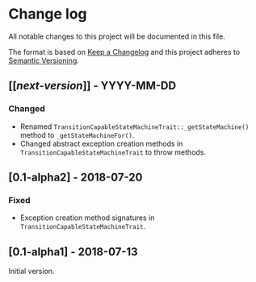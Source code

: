 # Change log
All notable changes to this project will be documented in this file.

The format is based on [Keep a Changelog](http://keepachangelog.com/)
and this project adheres to [Semantic Versioning](http://semver.org/).

## [[*next-version*]] - YYYY-MM-DD
### Changed
- Renamed `TransitionCapableStateMachineTrait::_getStateMachine()` method to `_getStateMachineFor()`.
- Changed abstract exception creation methods in `TransitionCapableStateMachineTrait` to throw methods.

## [0.1-alpha2] - 2018-07-20
### Fixed
- Exception creation method signatures in `TransitionCapableStateMachineTrait`.

## [0.1-alpha1] - 2018-07-13
Initial version.
